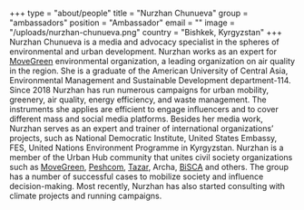 +++
type = "about/people"
title = "Nurzhan Chunueva"
group = "ambassadors"
position = "Ambassador"
email = ""
image = "/uploads/nurzhan-chunueva.png"
country = "Bishkek, Kyrgyzstan"
+++
Nurzhan Chunueva is a media and advocacy specialist in the spheres of environmental and urban development. Nurzhan works as an expert for [MoveGreen](https://movegreen.kg/) environmental organization, a leading organization on air quality in the region. She is a graduate of the American University of Central Asia, Environmental Management and Sustainable Development department-114. Since 2018 Nurzhan has run numerous campaigns for urban mobility, greenery, air quality, energy efficiency, and waste management. The instruments she applies are efficient to engage influencers and to cover different mass and social media platforms. Besides her media work, Nurzhan serves as an expert and trainer of international organizations’ projects, such as National Democratic Institute, United States Embassy, FES, United Nations Environment Programme in Kyrgyzstan. Nurzhan is a member of the Urban Hub community that unites civil society organizations such as [MoveGreen](https://movegreen.kg/), [Peshcom](https://peshcom.org/), [Tazar](https://www.linkedin.com/company/tazar-app/), Archa, [BiSCA](https://bishci.com/en/home/) and others. The group has a number of successful cases to mobilize society and influence decision-making. Most recently, Nurzhan has also started consulting with climate projects and running campaigns.